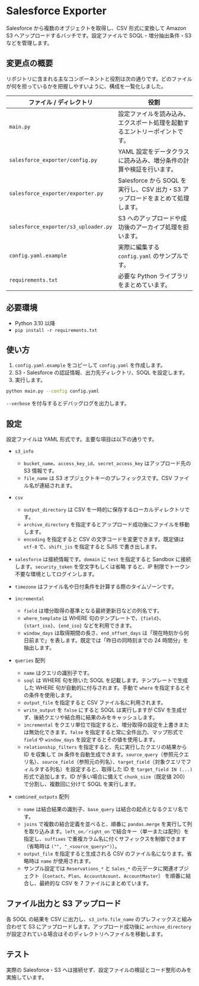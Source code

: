 # Salesforce Exporter

Salesforce から複数のオブジェクトを取得し、CSV 形式に変換して Amazon S3 へアップロードするバッチです。設定ファイルで SOQL・増分抽出条件・S3 などを管理します。

## 変更点の概要

リポジトリに含まれる主なコンポーネントと役割は次の通りです。どのファイルが何を担っているかを把握しやすいように、構成を一覧化しました。

| ファイル / ディレクトリ | 役割 |
| --- | --- |
| `main.py` | 設定ファイルを読み込み、エクスポート処理を起動するエントリーポイントです。 |
| `salesforce_exporter/config.py` | YAML 設定をデータクラスに読み込み、増分条件の計算や検証を行います。 |
| `salesforce_exporter/exporter.py` | Salesforce から SOQL を実行し、CSV 出力・S3 アップロードをまとめて処理します。 |
| `salesforce_exporter/s3_uploader.py` | S3 へのアップロードや成功後のアーカイブ処理を担います。 |
| `config.yaml.example` | 実際に編集する `config.yaml` のサンプルです。 |
| `requirements.txt` | 必要な Python ライブラリをまとめています。 |


## 必要環境

- Python 3.10 以降
- `pip install -r requirements.txt`

## 使い方

1. `config.yaml.example` をコピーして `config.yaml` を作成します。
2. S3・Salesforce の認証情報、出力先ディレクトリ、SOQL を設定します。
3. 実行します。

```bash
python main.py --config config.yaml
```

`--verbose` を付与するとデバッグログを出力します。

## 設定

設定ファイルは YAML 形式です。主要な項目は以下の通りです。

- `s3_info`
  - `bucket_name`、`access_key_id`、`secret_access_key` はアップロード先の S3 情報です。
  - `file_name` は S3 オブジェクトキーのプレフィックスです。CSV ファイル名が連結されます。
- `csv`
  - `output_directory` は CSV を一時的に保存するローカルディレクトリです。
  - `archive_directory` を指定するとアップロード成功後にファイルを移動します。
  - `encoding` を指定すると CSV の文字コードを変更できます。既定値は `utf-8` で、`shift_jis` を指定すると SJIS で書き出します。
- `salesforce` は接続情報です。`domain` に `test` を指定すると Sandbox に接続します。`security_token` を空文字もしくは省略
  すると、IP 制限でトークン不要な環境としてログインします。
- `timezone` はファイル名や日付条件を計算する際のタイムゾーンです。
- `incremental`
  - `field` は増分取得の基準となる最終更新日などの列名です。
  - `where_template` は WHERE 句のテンプレートで、`{field}`、`{start_iso}`、`{end_iso}` などを利用できます。
  - `window_days` は取得期間の長さ、`end_offset_days` は「現在時刻から何日前まで」を表します。既定では「昨日の同時刻までの 24 時間分」を抽出します。
- `queries` 配列
  - `name` はクエリの識別子です。
  - `soql` は WHERE 句を除いた SOQL を記載します。テンプレートで生成した WHERE 句が自動的に付与されます。手動で `where` を指定するとその条件を使用します。
  - `output_file` を指定すると CSV ファイル名に利用されます。
  - `write_output` を `false` にすると SOQL は実行しますが CSV を生成せず、後続クエリや結合用に結果のみをキャッシュします。
  - `incremental` をクエリ単位で指定すると、増分取得の設定を上書きまたは無効化できます。`false` を指定すると常に全件出力、マップ形式で `field` や `window_days` を設定するとその値を使用します。
  - `relationship_filters` を指定すると、先に実行したクエリの結果から ID を収集して `IN` 条件を自動生成できます。`source_query`（参照元クエリ名）、`source_field`（参照元の列名）、`target_field`（対象クエリでフィルタする列名）を設定すると、取得した ID を `target_field IN (...)` 形式で追加します。ID が多い場合に備えて `chunk_size`（既定値 200）で分割し、複数回に分けて SOQL を実行します。

- `combined_outputs` 配列
  - `name` は結合結果の識別子、`base_query` は結合の起点となるクエリ名です。
  - `joins` で複数の結合定義を並べると、順番に `pandas.merge` を実行して列を取り込みます。`left_on`／`right_on` で結合キー（単一または配列）を指定し、`suffixes` で重複カラム名に付くサフィックスを制御できます（省略時は `("", "_<source_query>")`）。
  - `output_file` を指定すると生成される CSV のファイル名になります。省略時は `name` が使用されます。
  - サンプル設定では `Reservations_*` と `Sales_*` の元データに関連オブジェクト（`Contact`、`Plan`、`AccountAcount`、`AccountMaster`）
    を順番に結合し、最終的な CSV を 7 ファイルにまとめています。


## ファイル出力と S3 アップロード

各 SOQL の結果を CSV に出力し、`s3_info.file_name` のプレフィックスと組み合わせて S3 にアップロードします。アップロード成功後に `archive_directory` が設定されている場合はそのディレクトリへファイルを移動します。

## テスト

実際の Salesforce・S3 へは接続せず、設定ファイルの検証とコード整形のみを実施しています。
